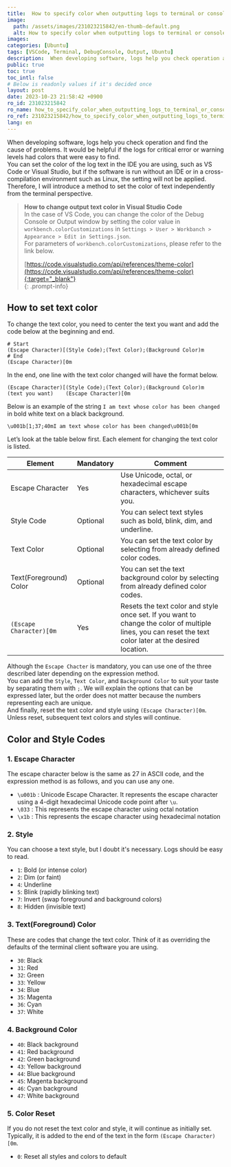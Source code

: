 ```yaml
---
title:  How to specify color when outputting logs to terminal or console
image:
  path: /assets/images/231023215842/en-thumb-default.png
  alt: How to specify color when outputting logs to terminal or console
images: 
categories: [Ubuntu]
tags: [VSCode, Terminal, DebugConsole, Output, Ubuntu]
description:  When developing software, logs help you check operation and find the cause of problems. It would be helpful if the logs for critical error or warning levels had colors that were easy to find. You can set the color of the log text in the IDE you are using, such as VS Code or Visual Studio, but if the software is run without an IDE or in a cross-compilation environment such as Linux, the setting will not be applied. Therefore, I will introduce a method to set the color of text independently from the terminal perspective.
public: true
toc: true
toc_intl: false
# Below is readonly values if it's decided once
layout: post
date: 2023-10-23 21:58:42 +0900
ro_id: 231023215842
ro_name: how_to_specify_color_when_outputting_logs_to_terminal_or_console
ro_ref: 231023215842/how_to_specify_color_when_outputting_logs_to_terminal_or_console
lang: en
---
```

When developing software, logs help you check operation and find the cause of problems. It would be helpful if the logs for critical error or warning levels had colors that were easy to find.  
You can set the color of the log text in the IDE you are using, such as VS Code or Visual Studio, but if the software is run without an IDE or in a cross-compilation environment such as Linux, the setting will not be applied. Therefore, I will introduce a method to set the color of text independently from the terminal perspective.  
> **How to change output text color in Visual Studio Code**  
> In the case of VS Code, you can change the color of the Debug Console or Output window by setting the color value in `workbench.colorCustomizations` in `Settings > User > Workbanch > Appearance > Edit in Settings.json`.  
> For parameters of `workbench.colorCustomizations`, please refer to the link below.  
>   
> [https://code.visualstudio.com/api/references/theme-color](https://code.visualstudio.com/api/references/theme-color){:target="_blank"}    
{: .prompt-info}
## How to set text color
To change the text color, you need to center the text you want and add the code below at the beginning and end.  

```shell
# Start 
(Escape Character)[(Style Code);(Text Color);(Background Color)m
# End
(Escape Character)[0m
```
In the end, one line with the text color changed will have the format below.  

```
(Escape Character)[(Style Code);(Text Color);(Background Color)m    (text you want)    (Escape Character)[0m
```
Below is an example of the string `I am text whose color has been changed` in bold white text on a black background.  

```
\u001b[1;37;40mI am text whose color has been changed\u001b[0m
```
Let’s look at the table below first. Each element for changing the text color is listed.  

| Element                 | Mandatory | Comment                                                                                                                                                  |
| ----------------------- | --------- | -------------------------------------------------------------------------------------------------------------------------------------------------------- |
| Escape Character        | Yes       | Use Unicode, octal, or hexadecimal escape characters, whichever suits you.                                                                               |
| Style Code              | Optional  | You can select text styles such as bold, blink, dim, and underline.                                                                                      |
| Text Color              | Optional  | You can set the text color by selecting from already defined color codes.                                                                                |
| Text(Foreground) Color  | Optional  | You can set the text background color by selecting from already defined color codes.                                                                     |
| `(Escape Character)[0m` | Yes       | Resets the text color and style once set. If you want to change the color of multiple lines, you can reset the text color later at the desired location. |

Although the `Escape Chacter` is mandatory, you can use one of the three described later depending on the expression method.  
You can add the `Style`, `Text Color`, and `Background Color` to suit your taste by separating them with `;`. We will explain the options that can be expressed later, but the order does not matter because the numbers representing each are unique.  
And finally, reset the text color and style using `(Escape Character)[0m`. Unless reset, subsequent text colors and styles will continue.  
## Color and Style Codes
### 1. Escape Character
The escape character below is the same as 27 in ASCII code, and the expression method is as follows, and you can use any one.  
- `\u001b` : Unicode Escape Character. It represents the escape character using a 4-digit hexadecimal Unicode code point after `\u`.
- `\033` :  This represents the escape character using octal notation
- `\x1b` : This represents the escape character using hexadecimal notation

### 2. Style
You can choose a text style, but I doubt it's necessary. Logs should be easy to read.  
- `1`: Bold (or intense color)
- `2`: Dim (or faint)
- `4`: Underline
- `5`: Blink (rapidly blinking text)
- `7`: Invert (swap foreground and background colors)
- `8`: Hidden (invisible text)

### 3.  Text(Foreground) Color
These are codes that change the text color. Think of it as overriding the defaults of the terminal client software you are using.  
- `30`: Black
- `31`: Red
- `32`: Green
- `33`: Yellow
- `34`: Blue
- `35`: Magenta
- `36`: Cyan
- `37`: White

### 4. Background Color
- `40`: Black background
- `41`: Red background
- `42`: Green background
- `43`: Yellow background
- `44`: Blue background
- `45`: Magenta background
- `46`: Cyan background
- `47`: White background

###  5. Color Reset
If you do not reset the text color and style, it will continue as initially set.  
Typically, it is added to the end of the text in the form `(Escape Character)[0m`.  
- `0`: Reset all styles and colors to default
